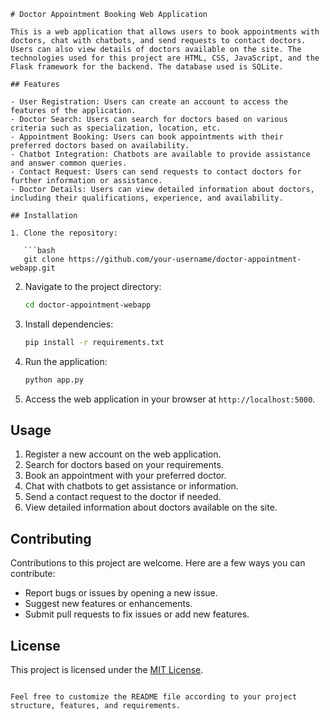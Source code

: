 

```
# Doctor Appointment Booking Web Application

This is a web application that allows users to book appointments with doctors, chat with chatbots, and send requests to contact doctors. Users can also view details of doctors available on the site. The technologies used for this project are HTML, CSS, JavaScript, and the Flask framework for the backend. The database used is SQLite.

## Features

- User Registration: Users can create an account to access the features of the application.
- Doctor Search: Users can search for doctors based on various criteria such as specialization, location, etc.
- Appointment Booking: Users can book appointments with their preferred doctors based on availability.
- Chatbot Integration: Chatbots are available to provide assistance and answer common queries.
- Contact Request: Users can send requests to contact doctors for further information or assistance.
- Doctor Details: Users can view detailed information about doctors, including their qualifications, experience, and availability.

## Installation

1. Clone the repository:

   ```bash
   git clone https://github.com/your-username/doctor-appointment-webapp.git
   ```

2. Navigate to the project directory:

   ```bash
   cd doctor-appointment-webapp
   ```

3. Install dependencies:

   ```bash
   pip install -r requirements.txt
   ```

4. Run the application:

   ```bash
   python app.py
   ```

5. Access the web application in your browser at `http://localhost:5000`.

## Usage

1. Register a new account on the web application.
2. Search for doctors based on your requirements.
3. Book an appointment with your preferred doctor.
4. Chat with chatbots to get assistance or information.
5. Send a contact request to the doctor if needed.
6. View detailed information about doctors available on the site.

## Contributing

Contributions to this project are welcome. Here are a few ways you can contribute:

- Report bugs or issues by opening a new issue.
- Suggest new features or enhancements.
- Submit pull requests to fix issues or add new features.

## License

This project is licensed under the [MIT License](LICENSE).

```

Feel free to customize the README file according to your project structure, features, and requirements.
